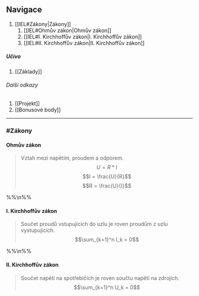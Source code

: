 ## Navigace

1. [[IEL#Zákony|Zákony]]
	1. [[IEL#Ohmův zákon|Ohmův zákon]]
	2. [[IEL#I. Kirchhoffův zákon|I. Kirchhoffův zákon]]
	3. [[IEL#II. Kirchhoffův zákon|II. Kirchhoffův zákon]]

##### Učivo
1. [[Základy]]

###### Další odkazy
1. [[Projekt]]
2. [[Bonusové body]]
---


### #Zákony

#### Ohmův zákon

>Vztah mezi napětím, proudem a odporem.
>$$U = R * I$$
>$$I = \frac{U}{R}$$
> $$R = \frac{U}{I}$$

%%\n%%
#### I. Kirchhoffův zákon

> Součet proudů vstupujících do uzlu je roven proudům z uzlu vystupujících.
> $$\sum_{k=1}^n I_k = 0$$

%%\n%%

#### II. Kirchhoffův zákon

> Součet napětí na spotřebičích je roven součtu napětí na zdrojích.
> $$\sum_{k=1}^n U_k = 0$$